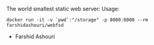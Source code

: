 The world smallest static web server:
Usage:
```console
docker run -it -v `pwd`:"/storage" -p 8000:8000 --rm farshidashouri/webfsd
```

- Farshid Ashouri
